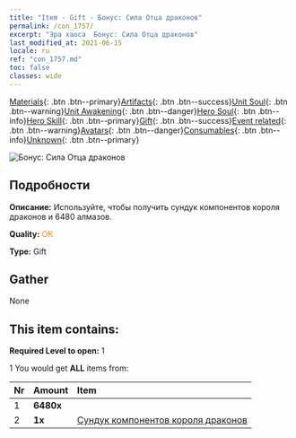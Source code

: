 ```yaml
---
title: "Item - Gift - Бонус: Сила Отца драконов"
permalink: /con_1757/
excerpt: "Эра хаоса  Бонус: Сила Отца драконов"
last_modified_at: 2021-06-15
locale: ru
ref: "con_1757.md"
toc: false
classes: wide
---
```

 [Materials](/ItemsRU/){: .btn .btn--primary}[Artifacts](/ItemsRU/Artifacts/){: .btn .btn--success}[Unit Soul](/ItemsRU/UnitSoul/){: .btn .btn--warning}[Unit Awakening](/ItemsRU/UnitAwakening/){: .btn .btn--danger}[Hero Soul](/ItemsRU/HeroSoul/){: .btn .btn--info}[Hero Skill](/ItemsRU/HeroSkill/){: .btn .btn--primary}[Gift](/ItemsRU/Gift/){: .btn .btn--success}[Event related](/ItemsRU/Events/){: .btn .btn--warning}[Avatars](/ItemsRU/Avatars/){: .btn .btn--danger}[Consumables](/ItemsRU/Consumables/){: .btn .btn--info}[Unknown](/ItemsRU/Unknown/){: .btn .btn--primary}

 ![Бонус: Сила Отца драконов](/images/t/i_907373.png)

## Подробности
 **Описание:** Используйте, чтобы получить сундук компонентов короля драконов и 6480 алмазов.

 **Quality:** <span style="color: #FF8C00">OK</span>

 **Type:** Gift

## Gather

  None

## This item contains:

 **Required Level to open:** 1

 1 You would get **ALL** items  from:

  | Nr | Amount |     Item    |
  |:---|:-------|:------------|
  | 1 |  **6480x** | <i class="fas fa-gem"/> |  | 
  | 2 |  **1x** | [Сундук компонентов короля драконов](/ItemsRU/con_1348/) |  | 
